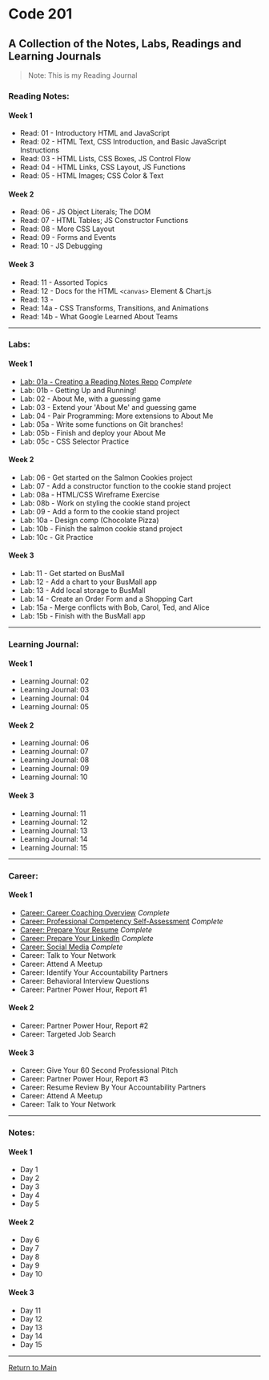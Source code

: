 # Code 201
## A Collection of the Notes, Labs, Readings and Learning Journals
> Note: This is my Reading Journal

### Reading Notes:
#### Week 1

- Read: 01 - Introductory HTML and JavaScript
- Read: 02 - HTML Text, CSS Introduction, and Basic JavaScript Instructions
- Read: 03 - HTML Lists, CSS Boxes, JS Control Flow
- Read: 04 - HTML Links, CSS Layout, JS Functions
- Read: 05 - HTML Images; CSS Color & Text

#### Week 2 

- Read: 06 - JS Object Literals; The DOM
- Read: 07 - HTML Tables; JS Constructor Functions
- Read: 08 - More CSS Layout
- Read: 09 - Forms and Events
- Read: 10 - JS Debugging

#### Week 3

- Read: 11 - Assorted Topics
- Read: 12 - Docs for the HTML `<canvas>` Element & Chart.js
- Read: 13 -
- Read: 14a - CSS Transforms, Transitions, and Animations
- Read: 14b - What Google Learned About Teams

---

### Labs:

#### Week 1
- [Lab: 01a - Creating a Reading Notes Repo]() *Complete*
- Lab: 01b - Getting Up and Running!
- Lab: 02 - About Me, with a guessing game
- Lab: 03 - Extend your 'About Me' and guessing game
- Lab: 04 - Pair Programming: More extensions to About Me
- Lab: 05a - Write some functions on Git branches!
- Lab: 05b - Finish and deploy your About Me
- Lab: 05c - CSS Selector Practice

#### Week 2

- Lab: 06 - Get started on the Salmon Cookies project
- Lab: 07 - Add a constructor function to the cookie stand project
- Lab: 08a - HTML/CSS Wireframe Exercise
- Lab: 08b - Work on styling the cookie stand project
- Lab: 09 - Add a form to the cookie stand project
- Lab: 10a - Design comp (Chocolate Pizza)
- Lab: 10b - Finish the salmon cookie stand project
- Lab: 10c - Git Practice

#### Week 3

- Lab: 11 - Get started on BusMall
- Lab: 12 - Add a chart to your BusMall app
- Lab: 13 - Add local storage to BusMall
- Lab: 14 - Create an Order Form and a Shopping Cart
- Lab: 15a - Merge conflicts with Bob, Carol, Ted, and Alice
- Lab: 15b - Finish with the BusMall app

---

### Learning Journal:
#### Week 1

- Learning Journal: 02
- Learning Journal: 03
- Learning Journal: 04
- Learning Journal: 05

#### Week 2

- Learning Journal: 06
- Learning Journal: 07
- Learning Journal: 08
- Learning Journal: 09
- Learning Journal: 10

#### Week 3

- Learning Journal: 11
- Learning Journal: 12
- Learning Journal: 13
- Learning Journal: 14
- Learning Journal: 15

---

### Career:
#### Week 1

- [Career: Career Coaching Overview](Career/AssignmentComplete.md) *Complete*
- [Career: Professional Competency Self-Assessment](Career/AssignmentComplete.md) *Complete*
- [Career: Prepare Your Resume](Career/AssignmentComplete.md) *Complete*
- [Career: Prepare Your LinkedIn](https://www.linkedin.com/in/trevorstubbssea/) *Complete*
- [Career: Social Media](https://www.linkedin.com/in/trevorstubbssea/) *Complete*
- Career: Talk to Your Network
- Career: Attend A Meetup
- Career: Identify Your Accountability Partners
- Career: Behavioral Interview Questions
- Career: Partner Power Hour, Report #1

#### Week 2

- Career: Partner Power Hour, Report #2
- Career: Targeted Job Search

#### Week 3

- Career: Give Your 60 Second Professional Pitch
- Career: Partner Power Hour, Report #3
- Career: Resume Review By Your Accountability Partners
- Career: Attend A Meetup
- Career: Talk to Your Network

---

### Notes:
#### Week 1

- Day 1
- Day 2
- Day 3
- Day 4
- Day 5

#### Week 2

- Day 6
- Day 7
- Day 8
- Day 9
- Day 10

#### Week 3

- Day 11
- Day 12
- Day 13
- Day 14
- Day 15

---

[Return to Main](https://trevorstubbs.github.io/learning-journal/)
